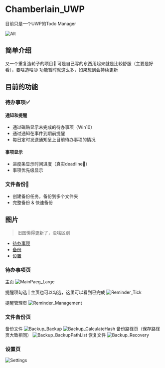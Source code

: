 # Chamberlain_UWP
目前只是一个UWP的Todo Manager

![Alt](https://repobeats.axiom.co/api/embed/2f20827f94a398ab88acc48ce6ec72869a42b107.svg "Repobeats analytics image")

## 简单介绍
又一个重复造轮子的项目🤣
可是自己写的东西用起来就是比较舒服（主要是好看），要啥造啥😉
功能暂时就这么多，如果想到会持续更新

## 目前的功能

### 待办事项✅
#### 通知和提醒
- 通过磁贴显示未完成的待办事项（Win10）
- 通过通知在事件到期前提醒
- 每日定时发送通知呈上目前待办事项的情况

#### 事项显示
- 进度条显示时间进度（真实deadline🤣）
- 事项优先级显示

### 文件备份📁
- 创建备份任务，备份到多个文件夹
- 完整备份 & 快速备份

## 图片
> 旧图懒得更新了，没啥区别

- [待办事项](#待办事项页)
- [备份](#文件备份页)
- [设置](#设置页)

### 待办事项页
主页
![MainPaeg_Large](./images/MainPage_Large.png)

提醒项勾选 | 主页也可以勾选，这里可以看到已完成
![Reminder_Tick](./images/Reminder_Tick.png)

提醒管理页
![Reminder_Management](./images/Reminder_Management.png)

### 文件备份页
备份文件
![Backup_Backup](./images/Backup_Backup.png)
![Backup_CalculateHash](./images/Backup_CalculateHash.png)
备份路径页（保存路径页大致相同）
![Backup_BackupPathList](./images/Backup_BackupPathList.png)
恢复文件
![Backup_Recovery](./images/Backup_Recovery.png)

### 设置页
![Settings](./images/Settings.png)